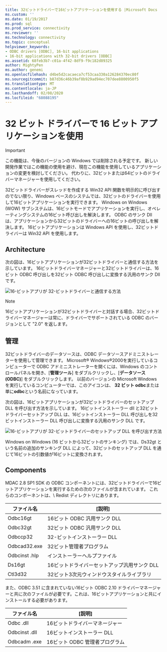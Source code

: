 ```yaml
---
title: 32ビットドライバーで16ビットアプリケーションを使用する |Microsoft Docs
ms.custom: ''
ms.date: 01/19/2017
ms.prod: sql
ms.prod_service: connectivity
ms.reviewer: ''
ms.technology: connectivity
ms.topic: conceptual
helpviewer_keywords:
- ODBC drivers [ODBC], 16-bit applications
- 16-bit applications with 32-bit drivers [ODBC]
ms.assetid: 68feb3b7-c01a-4f42-8df9-f9c182d89325
author: MightyPen
ms.author: genemi
ms.openlocfilehash: d4be5d2cacaeca7cf53caa330a126284370ec80f
ms.sourcegitcommit: b87d36c46b39af8b929ad94ec707dee8800950f5
ms.translationtype: MT
ms.contentlocale: ja-JP
ms.lasthandoff: 02/08/2020
ms.locfileid: "68088195"
---
```

# <a name="using-16-bit-applications-with-32-bit-drivers"></a>32 ビット ドライバーで 16 ビット アプリケーションを使用
> [!IMPORTANT]  
>  この機能は、今後のバージョンの Windows では削除される予定です。 新しい開発作業ではこの機能の使用を避け、現在この機能を使用しているアプリケーションの変更を検討してください。 代わりに、32ビットまたは64ビットのドライバーマネージャーを使用してください。  
  
 32ビットドライバーがスレッドを作成する Win32 API 関数を明示的に呼び出すのでない限り、Windows ベースのシステムでは、32ビットのドライバーを使用して16ビットアプリケーションを実行できます。 Windows on Windows (WOW) サブシステムは、16ビットモードでアプリケーションを実行し、オペレーティングシステムの16ビット呼び出しを解決します。 ODBC のサンク Dll は、アプリケーションから32ビットのドライバーへの16ビットの呼び出しを解決します。 16ビットアプリケーションは Windows API を使用し、32ビットドライバーは Win32 API を使用します。  
  
## <a name="architecture"></a>Architecture  
 次の図は、16ビットアプリケーションが32ビットドライバーと通信する方法を示しています。 16ビットドライバーマネージャーと32ビットドライバーは、16ビット ODBC 呼び出しを32ビット ODBC 呼び出しに変換する汎用のサンク Dll です。  
  
 ![16&#45;ビットアプリが 32&#45;ビットドライバーと通信する方法](../../odbc/microsoft/media/sdka2.gif "sdka2")  
  
> [!NOTE]  
>  16ビットアプリケーションが32ビットドライバーと対話する場合、32ビットドライバーマネージャーは常に、ドライバーでサポートされている ODBC のバージョンとして "2.0" を返します。  
  
## <a name="administration"></a>管理  
 32ビットドライバーのデータソースは、ODBC データソースアドミニストレーターを使用して管理できます。 Microsoft® Windows®2000を実行しているコンピューターで ODBC アドミニストレーターを開くには、Windows のコントロールパネルを開き、[**管理ツール**] をダブルクリックし、[**データソース (ODBC)**] をダブルクリックします。 以前のバージョンの Microsoft Windows を実行しているコンピューターでは、このアイコンは、 **32 ビット odbc**または単に**odbc**という名前になっています。  
  
 次の図は、16ビットアプリケーションが32ビットドライバーのセットアップ DLL を呼び出す方法を示しています。 16ビットインストーラー dll と32ビットドライバーセットアップ DLL は、16ビットインストーラー DLL 呼び出しを32ビットインストーラー DLL 呼び出しに変換する汎用のサンク DLL です。  
  
 ![16&#45;ビットアプリが 32&#45;ビットドライバーのセットアップ DLL を呼び出す方法](../../odbc/microsoft/media/sdka3.gif "sdka3")  
  
 Windows on Windows (16 ビットから32ビットのサンキング) では、Ds32gt という名前の追加のサンキング DLL によって、32ビットのセットアップ DLL を通じて16ビットの引数値が16ビットに変換されます。  
  
## <a name="components"></a>Components  
 MDAC 2.8 SP1 SDK の ODBC コンポーネントには、32ビットドライバーで16ビットアプリケーションを実行するための次のファイルが含まれています。 これらのコンポーネントは、\ Redist ディレクトリにあります。  
  
|ファイル名|[説明]|  
|---------------|-----------------|  
|Odbc16gt|16ビット ODBC 汎用サンク DLL|  
|Odbc32gt|32ビット ODBC 汎用サンク DLL|  
|Odbccp32|32-ビットインストーラー DLL|  
|Odbcad32.exe|32ビット管理者プログラム|  
|Odbcinst .hlp|インストーラーヘルプファイル|  
|Ds16gt|16ビットドライバーセットアップ汎用サンク DLL|  
|Ctl3d32|32ビット3次元ウィンドウスタイルライブラリ|  
  
 また、ODBC 3.51 に含まれていない16ビット ODBC 2.10 ドライバーマネージャーと共に次のファイルが必要です。これは、16ビットアプリケーションと共にインストールする必要があります。  
  
|ファイル名|[説明]|  
|---------------|-----------------|  
|Odbc .dll|16ビットドライバーマネージャー|  
|Odbcinst .dll|16ビットインストーラー DLL|  
|Odbcadm .exe|16ビット ODBC 管理者プログラム|
